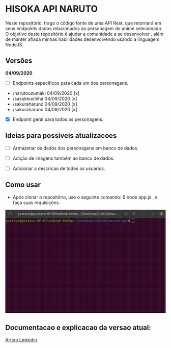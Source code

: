 # HISOKA API NARUTO

Neste repositório, trago o código fonte de uma API Rest, que retornará em seus endpoints dados relacionados ao personagem do anime selecionado.
O objetivo deste repositório é ajudar a comunidade a se desenvolver , além de manter afiada minhas habilidades desenvolvendo usando a linguagem NodeJS.


## Versões

**04/09/2020**

- [ ] Endpoints especificos para cada um dos personagens.
- /narutouzumaki 04/09/2020 [x]
- /sasukeuchiha 04/09/2020 [x]
- /sakuraharuno 04/09/2020 [x]
- /sakuraharuno 04/09/2020 [x]
- [x] Endpoint geral para todos os personagens.

## Ideias para possiveis atualizacoes 

- [ ] Armazenar os dados dos personagens em banco de dados.
- [ ] Adição de imagens também ao banco de dados.
- [ ] Adicionar a descricao de todos os usuarios.


## Como usar

- Após clonar o repositório, use o seguinte comando: $ node app.js , e faça suas requisições.

![](exemplo.gif)


## Documentacao e explicacao da versao atual:
[Artigo Linkedin](#)

